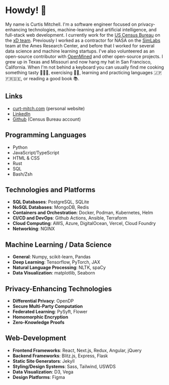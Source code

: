 # Howdy! 🤠

My name is Curtis Mitchell. I'm a software engineer focused on privacy-enhancing technologies, machine-learning and artificial intelligence, and full-stack web development. I currently work for the [US Census Bureau](https://www.census.gov/) on the [xD team](https://xd.gov/). Previously I worked as a contractor for NASA on the [SimLabs](https://www.nasa.gov/simlabs/) team at the Ames Research Center, and before that I worked for several data science and machine learning startups. I've also volunteered as an open-source contributor with [OpenMined](https://www.openmined.org/) and other open-source projects. I grew up in Texas and Missouri and now hang my hat in San Francisco, California. When I'm not behind a keyboard you can usually find me cooking something tasty 🥘🌮🍜, exercising 💪🏼, learning and practicing languages 🇯🇵🇫🇷🇩🇪, or reading a good book 📚.

## Links

* [curt-mitch.com](https://curt-mitch.com) (personal website)
* [LinkedIn](https://www.linkedin.com/in/curtislmitchell/)
* [Github](https://github.com/curt-mitch-census) (Census Bureau account)

## Programming Languages

* Python
* JavaScript/TypeScript
* HTML & CSS
* Rust
* SQL
* Bash/Zsh

## Technologies and Platforms

* **SQL Databases**: PostgreSQL, SQLite
* **NoSQL Databases**: MongoDB, Redis
* **Containers and Orchestration**: Docker, Podman, Kubernetes, Helm
* **CI/CD and DevOps**: Github Actions, Ansible, Terraform
* **Cloud Computing**: AWS, Azure, DigitalOcean, Vercel, Cloud Foundry
* **Networking**: NGINX

## Machine Learning / Data Science

* **General**: Numpy, scikit-learn, Pandas
* **Deep Learning**: Tensorflow, PyTorch, JAX
* **Natural Language Processing**: NLTK, spaCy
* **Data Visualization**: matplotlib, Seaborn

## Privacy-Enhancing Technologies

* **Differential Privacy**: OpenDP
* **Secure Multi-Party Computation**
* **Federated Learning**: PySyft, Flower
* **Homomorphic Encryption**
* **Zero-Knowledge Proofs**

## Web-Development

* **Frontend Frameworks**: React, Next.js, Redux, Angular, jQuery
* **Backend Frameworks**: Blitz.js, Express, Flask
* **Static Site Generators**: Jekyll
* **Styling/Design Systems**: Sass, Tailwind, USWDS
* **Data Visualization**: D3, Vega
* **Design Platforms**: Figma
